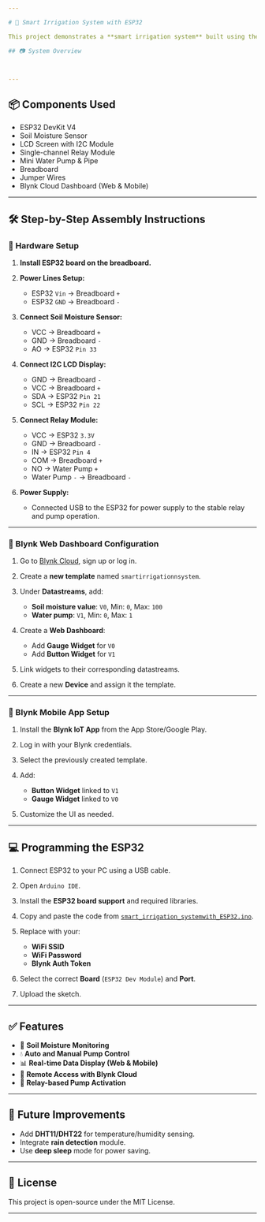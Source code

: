```yaml
---

# 🌿 Smart Irrigation System with ESP32

This project demonstrates a **smart irrigation system** built using the **ESP32 development board**, integrated with **Blynk IoT platform**, a **soil moisture sensor**, **LCD display**, **relay module**, and a **mini water pump**. It allows real-time monitoring and control of watering through both web and mobile interfaces.

## 📷 System Overview



---
```


## 📦 Components Used

* ESP32 DevKit V4
* Soil Moisture Sensor
* LCD Screen with I2C Module
* Single-channel Relay Module
* Mini Water Pump & Pipe
* Breadboard
* Jumper Wires
* Blynk Cloud Dashboard (Web & Mobile)

---

## 🛠️ Step-by-Step Assembly Instructions

### 🔌 Hardware Setup

1. **Install ESP32 board on the breadboard.**
2. **Power Lines Setup:**

   * ESP32 `Vin` → Breadboard `+`
   * ESP32 `GND` → Breadboard `-`
3. **Connect Soil Moisture Sensor:**

   * VCC → Breadboard `+`
   * GND → Breadboard `-`
   * AO → ESP32 `Pin 33`
4. **Connect I2C LCD Display:**

   * GND → Breadboard `-`
   * VCC → Breadboard `+`
   * SDA → ESP32 `Pin 21`
   * SCL → ESP32 `Pin 22`
5. **Connect Relay Module:**

   * VCC → ESP32 `3.3V`
   * GND → Breadboard `-`
   * IN → ESP32 `Pin 4`
   * COM → Breadboard `+`
   * NO → Water Pump `+`
   * Water Pump `-` → Breadboard `-`
6. **Power Supply:**

   * Connected USB to the ESP32 for power supply to the stable relay and pump operation.

---

### 📱 Blynk Web Dashboard Configuration

1. Go to [Blynk Cloud](https://blynk.cloud), sign up or log in.
2. Create a **new template** named `smartirrigationnsystem`.
3. Under **Datastreams**, add:

   * **Soil moisture value**: `V0`, Min: `0`, Max: `100`
   * **Water pump**: `V1`, Min: `0`, Max: `1`
4. Create a **Web Dashboard**:

   * Add **Gauge Widget** for `V0`
   * Add **Button Widget** for `V1`
5. Link widgets to their corresponding datastreams.
6. Create a new **Device** and assign it the template.

---

### 📲 Blynk Mobile App Setup

1. Install the **Blynk IoT App** from the App Store/Google Play.
2. Log in with your Blynk credentials.
3. Select the previously created template.
4. Add:

   * **Button Widget** linked to `V1`
   * **Gauge Widget** linked to `V0`
5. Customize the UI as needed.

---

## 💻 Programming the ESP32

1. Connect ESP32 to your PC using a USB cable.
2. Open `Arduino IDE`.
3. Install the **ESP32 board support** and required libraries.
4. Copy and paste the code from [`smart_irrigation_systemwith_ESP32.ino`](./smart_irrigation_systemwith_ESP32.ino).
5. Replace with your:

   * **WiFi SSID**
   * **WiFi Password**
   * **Blynk Auth Token**
6. Select the correct **Board** (`ESP32 Dev Module`) and **Port**.
7. Upload the sketch.

---

## ✅ Features

* 🌱 **Soil Moisture Monitoring**
* 💧 **Auto and Manual Pump Control**
* 📊 **Real-time Data Display (Web & Mobile)**
* 📱 **Remote Access with Blynk Cloud**
* 🔌 **Relay-based Pump Activation**

---

## 🧠 Future Improvements

* Add **DHT11/DHT22** for temperature/humidity sensing.
* Integrate **rain detection** module.
* Use **deep sleep** mode for power saving.

---

## 📃 License

This project is open-source under the MIT License.

---
